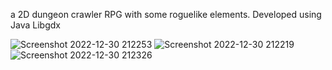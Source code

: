 a 2D dungeon crawler RPG with some roguelike elements. Developed using Java Libgdx

![Screenshot 2022-12-30 212253](https://user-images.githubusercontent.com/51974586/211226248-8a7d57f3-0454-4738-a304-a6d5368b2c3e.png)
![Screenshot 2022-12-30 212219](https://user-images.githubusercontent.com/51974586/211226258-c972a005-8dd4-42e4-afac-b4382a7225bd.png)
![Screenshot 2022-12-30 212326](https://user-images.githubusercontent.com/51974586/211226262-ed622cbd-4a71-469e-8999-13f47b519691.png)
